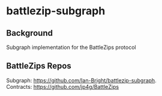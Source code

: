 # battlezip-subgraph

## Background
Subgraph implementation for the BattleZips protocol

## BattleZips Repos

Subgraph: https://github.com/Ian-Bright/battlezip-subgraph.  
Contracts: https://github.com/jp4g/BattleZips

